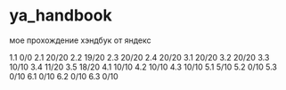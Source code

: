 # ya_handbook
мое прохождение хэндбук от яндекс

1.1 0/0
2.1 20/20
2.2 19/20
2.3 20/20
2.4 20/20
3.1 20/20
3.2 20/20
3.3 10/10
3.4 11/20
3.5 18/20
4.1 10/10
4.2 10/10
4.3 10/10
5.1 5/10
5.2 0/10
5.3 0/10
6.1 0/10
6.2 0/10
6.3 0/10
